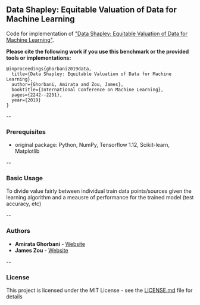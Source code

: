 ## Data Shapley: Equitable Valuation of Data for Machine Learning

Code for implementation of  ["Data Shapley: Equitable Valuation of Data for Machine Learning"](https://arxiv.org/pdf/1904.02868.pdf).

**Please cite the following work if you use this benchmark or the provided tools or implementations:**

```
@inproceedings{ghorbani2019data,
  title={Data Shapley: Equitable Valuation of Data for Machine Learning},
  author={Ghorbani, Amirata and Zou, James},
  booktitle={International Conference on Machine Learning},
  pages={2242--2251},
  year={2019}
}
```
--

### Prerequisites

- original package: Python, NumPy, Tensorflow 1.12, Scikit-learn, Matplotlib

--
### Basic Usage

To divide value fairly between individual train data points/sources given the learning algorithm and a meausre of performance for the trained model (test accuracy, etc)

--
### Authors

* **Amirata Ghorbani** - [Website](http://web.stanford.edu/~amiratag)
* **James Zou** - [Website](https://www.james-zou.com/)

--
### License

This project is licensed under the MIT License - see the [LICENSE.md](LICENSE.md) file for details
